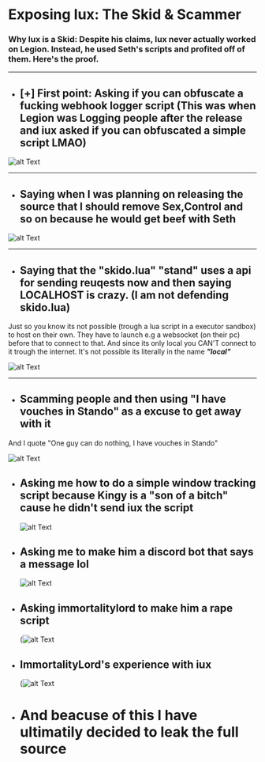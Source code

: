 # Exposing Iux: The Skid & Scammer
### Why Iux is a Skid: Despite his claims, Iux never actually worked on Legion. Instead, he used Seth's scripts and profited off of them. Here's the proof.

---
- ## [+] First point: Asking if you can obfuscate a fucking webhook logger script  (This was when Legion was Logging people after the release and iux asked if you can obfuscated a simple script LMAO)


![alt Text](https://raw.githubusercontent.com/skbiditoiletrizz327/iux-the-skid/refs/heads/main/images/Webhhok_s.png)

---

- ## Saying when I was planning on releasing the source that I should remove Sex,Control and so on because he would get beef with **Seth**

![alt Text](https://raw.githubusercontent.com/skbiditoiletrizz327/iux-the-skid/refs/heads/main/images/Remove_s.png)

---

- ## Saying that the "skido.lua" "stand" uses a api for sending reuqests now and then saying LOCALHOST is crazy. (I am not defending skido.lua)
Just so you know its not possible (trough a lua script in a executor sandbox) to host on their own. They have to launch e.g a websocket (on their pc) before that to connect to that. And since its only local you CAN'T connect to it trough the internet. It's not possible its literally in the name _**"local"**_

![alt Text](https://raw.githubusercontent.com/skbiditoiletrizz327/iux-the-skid/refs/heads/main/images/LocalHost_s.png)

---

- ## Scamming people and then using "I have vouches in Stando" as a excuse to get away with it
And I quote "One guy can do nothing, I have vouches in Stando"

![alt Text](https://raw.githubusercontent.com/skbiditoiletrizz327/iux-the-skid/refs/heads/main/images/Scamming_s.png)

- ## Asking me how to do a simple window tracking script because Kingy is a "son of a bitch" cause he didn't send iux the script

  ![alt Text](https://raw.githubusercontent.com/skbiditoiletrizz327/iux-the-skid/refs/heads/main/images/IMG_3726.jpeg)

- ## Asking me to make him a discord bot that says a message lol

  ![alt Text](https://raw.githubusercontent.com/skbiditoiletrizz327/iux-the-skid/refs/heads/main/images/IMG_3727.jpeg)

- ## Asking immortalitylord to make him a rape script

  (![alt Text](https://raw.githubusercontent.com/skbiditoiletrizz327/iux-the-skid/refs/heads/main/images/sLShz3V.png)

- ## ImmortalityLord's experience with iux
  (![alt Text](https://raw.githubusercontent.com/skbiditoiletrizz327/iux-the-skid/refs/heads/main/images/immortality_lord_message.png)

- # And beacuse of this I have ultimatily decided to leak the full source 
